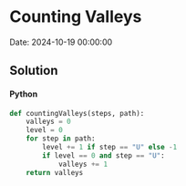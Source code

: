 # Counting Valleys

Date: 2024-10-19 00:00:00

## Solution

#### Python
```python
def countingValleys(steps, path):
    valleys = 0
    level = 0
    for step in path:
        level += 1 if step == "U" else -1
        if level == 0 and step == "U":
            valleys += 1
    return valleys
 ```